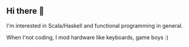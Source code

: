 ## Hi there 👋

I'm interested in Scala/Haskell and functional programming in general. 

When I'not coding, I mod hardware like keyboards, game boys :) 
